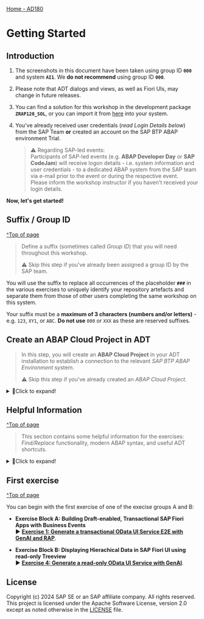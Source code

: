 [Home - AD180](/README.md#exercises)

<!-- Exercise 0: Getting Started -->
# Getting Started

## Introduction

1. The screenshots in this document have been taken using group ID **`000`** and system **`AI1`**. We **do not recommend** using group ID **`000`**. 

2. Please note that ADT dialogs and views, as well as Fiori UIs, may change in future releases.

3. You can find a solution for this workshop in the development package **`ZRAP120_SOL`**, or you can import it from [here](https://github.com/SAP-samples/abap-platform-rap120/) into your system.  

4. You've already received user credentials (_read Login Details below_) from the SAP Team  **or** created an account on the SAP BTP ABAP environment Trial.

    > ⚠ Regarding SAP-led events:        
    > Participants of SAP-led events (e.g. **ABAP Developer Day** or **SAP CodeJam**) will receive logon details - i.e. system information and user credentials - to a dedicated ABAP system from the SAP team via e-mail prior to the event or during the respective event.  
    > Please inform the workshop instructor if you haven't received your login details.

**Now, let's get started!**

<!--
Table of Content:
- [Group ID](#group-id)
- [Create an _ABAP Cloud Project_ in ADT](#create-an-abap-cloud-project-in-adt)
- [Helpful Information](#helpful-information)
  - Find/Replace
  - Modern ABAP Syntax
  - Useful ADT Shortcuts
- [First exercise](#first-exercise)
-->

## Suffix / Group ID 
[^Top of page](#)

> Define a suffix (sometimes called _Group ID_) that you will need throughout this workshop.
> 
> ⚠️ Skip this step if you've already been assigned a group ID by the SAP team.  

  You will use the suffix to replace all occurrences of the placeholder **`###`** in the various exercises to uniquely identify your repository artefacts and separate them from those of other users completing the same workshop on this system.
 
  Your suffix must be a **maximum of 3 characters (numbers and/or letters)** - e.g. `123`, `XY1`, or `ABC`. **Do not use** `000` or `XXX` as these are reserved suffixes.
     

## Create an ABAP Cloud Project in ADT

> In this step, you will create an **ABAP Cloud Project** in your ADT installation to establish a connection to the relevant *SAP BTP ABAP Environment* system.
> 
> ⚠️ Skip this step if you've already created an _ABAP Cloud Project_.

<details>
  <summary>🔵Click to expand!</summary>
   
1. Open the **ABAP** perspective if you have not already done so.

    ![Open ABAP Perspective](images/abap_perspective.png)

2. Now create the **ABAP Cloud Project** as shown on the screenshots provided below.       

    ![Create ABAP Project Cloud 1/2](images/abap_cloud_project01.png)

    ![Create ABAP Project Cloud 2/2](images/abap_cloud_project02.png)

</details>


## Helpful Information
[^Top of page](#)

> This section contains some helpful information for the exercises: _Find/Replace_ functionality, modern ABAP syntax, and useful ADT shortcuts.

<details>
  <summary>🔵Click to expand!</summary>
 
### Find/Replace

In the course of these exercises you will frequently see the task to "_replace the placeholder **`###`** with chosen or assigned suffix". 

For this it's recommended to make use of the **Find/Replace** feature of the Eclipse Editor. It can be opened either via the menu (**_Edit -> Find/Replace..._**) or via **Ctrl+F**.
  
 ![find and replace](images/find01.png)
   
Choosing **Replace All** allows you to replace all ocurrences of **`###`** with your group ID.

  
### Modern ABAP Syntax

The modern, declarative, and expression-oriented ABAP language syntax will be used in the different exercises. It allows developers to write more simple and concise source code using new language features like inline declarations, constructor expressions.

> **Find more information in the ABAP Keyword Documentation**: [ABAP - Programming Language](https://help.sap.com/doc/abapdocu_cp_index_htm/CLOUD/en-US/index.htm?file=abenabap_reference.htm) 

  
### Useful ADT Shortcuts

Here are some useful ADT keyboard shortcuts for the ABAP development in Eclipse.

![ADT Shortcuts](images/adt_shortcuts.png)

More useful ADT shortcuts can be found here: [Link](https://blogs.sap.com/2013/11/21/useful-keyboard-shortcuts-for-abap-in-eclipse/).

> **Info**: You can display the full list of available shortcuts in the **Show Key Assit** in ADT by pressing **Ctrl+Shift+L**.
 
</details>


## First exercise
[^Top of page](#)

You can begin with the first exercise of one of the execise groups A and B:
- **Exercise Block A: Building Draft-enabled, Transactional SAP Fiori Apps with Business Events**      
  ► **[Exercise 1: Generate a transactional OData UI Service E2E with GenAI and RAP](../ex01/README.md)**. 
  
- **Exercise Block B: Displaying Hierachical Data in SAP Fiori UI using read-only Treeview**  
  ► **[Exercise 4: Generate a read-only OData UI Service with GenAI](../ex04/README.md)**. 

## License

Copyright (c) 2024 SAP SE or an SAP affiliate company. All rights reserved. This project is licensed under the Apache Software License, version 2.0 except as noted otherwise in the [LICENSE](LICENSES/Apache-2.0.txt) file.
